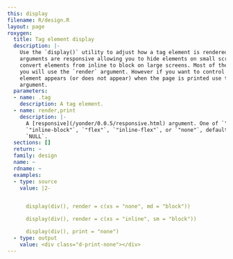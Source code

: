 ```yaml
---
this: display
filename: R/design.R
layout: page
roxygen:
  title: Tag element display
  description: |-
    Use the `display()` utility to adjust how a tag element is rendered. All
    arguments are responsive allowing you to hide elements on small screens or
    convert elements from inline to block on large screens. Most of the time
    you will use the `render` argument. However if you want to control how an
    element appears (or does not appear) when the page is printed use the `print`
    argument.
  parameters:
  - name: .tag
    description: A tag element.
  - name: render,print
    description: |-
      A [responsive](/yonder/0.0.5/responsive.html) argument. One of `"inline"`, `"block"`,
      `"inline-block"`, `"flex"`, `"inline-flex"`, or `"none"`, defaults to
      `NULL`.
  sections: []
  return: ~
  family: design
  name: ~
  rdname: ~
  examples:
  - type: source
    value: |2-


      display(div(), render = c(xs = "none", md = "block"))

      display(div(), render = c(xs = "inline", sm = "block"))

      display(div(), print = "none")
  - type: output
    value: <div class="d-print-none"></div>
---
```

